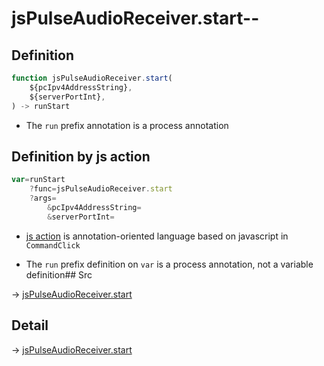 # jsPulseAudioReceiver.start--

## Definition

```js.js
function jsPulseAudioReceiver.start(
	${pcIpv4AddressString},
	${serverPortInt},
) -> runStart
```

- The `run` prefix annotation is a process annotation
## Definition by js action

```js.js
var=runStart
	?func=jsPulseAudioReceiver.start
	?args=
		&pcIpv4AddressString=
		&serverPortInt=
```

- [js action](#) is annotation-oriented language based on javascript in `CommandClick`

- The `run` prefix definition on `var` is a process annotation, not a variable definition## Src

-> [jsPulseAudioReceiver.start](https://github.com/puutaro/CommandClick/blob/master/app/src/main/java/com/puutaro/commandclick/fragment_lib/terminal_fragment/js_interface/JsPulseAudioReceiver.kt#L21)

## Detail

-> [jsPulseAudioReceiver.start](https://github.com/puutaro/CommandClick/blob/master/md/developer/js_interface/details/JsPulseAudioReceiver/start.md)
